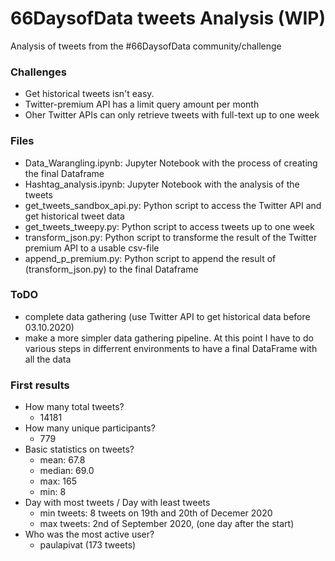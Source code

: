 # 66DaysofData tweets Analysis (WIP)
Analysis of tweets from the #66DaysofData community/challenge

### Challenges
- Get historical tweets isn't easy. 
- Twitter-premium API has a limit query amount per month
- Oher Twitter APIs can only retrieve tweets with full-text up to one week

### Files
- Data_Warangling.ipynb: Jupyter Notebook with the process of creating the final Dataframe
- Hashtag_analysis.ipynb: Jupyter Notebook with the analysis of the tweets
- get_tweets_sandbox_api.py: Python script to access the Twitter API and get historical tweet data
- get_tweets_tweepy.py: Python script to access tweets up to one week
- transform_json.py: Python script to transforme the result of the Twitter premium API to a usable csv-file
- append_p_premium.py: Python script to append the result of (transform_json.py) to the final Dataframe


### ToDO
- complete data gathering (use Twitter API to get historical data before 03.10.2020)
- make a more simpler data gathering pipeline. At this point I have to do various steps in differrent environments to have a final DataFrame with all the data

### First results
- How many total tweets?
    - 14181
- How many unique participants?
    - 779
- Basic statistics on tweets?
    - mean: 67.8
    - median: 69.0
    - max: 165
    - min: 8
- Day with most tweets / Day with least tweets
    - min tweets: 8 tweets on 19th and 20th of Decemer 2020
    - max tweets: 2nd of September 2020, (one day after the start)
- Who was the most active user?
    - paulapivat (173 tweets)
